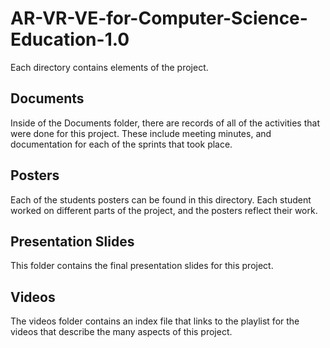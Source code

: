 # AR-VR-VE-for-Computer-Science-Education-1.0

Each directory contains elements of the project.

## Documents
Inside of the Documents folder, there are records of all of the activities that were done for this project. These include
meeting minutes, and documentation for each of the sprints that took place.

## Posters
Each of the students posters can be found in this directory. Each student worked on different parts of the project, and the
posters reflect their work.

## Presentation Slides
This folder contains the final presentation slides for this project.

## Videos
The videos folder contains an index file that links to the playlist for the videos that describe the many aspects of this project.

